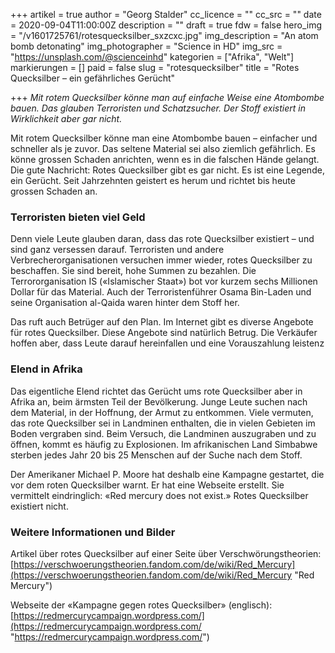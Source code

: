 +++
artikel = true
author = "Georg Stalder"
cc_licence = ""
cc_src = ""
date = 2020-09-04T11:00:00Z
description = ""
draft = true
fdw = false
hero_img = "/v1601725761/rotesquecksilber_sxzcxc.jpg"
img_description = "An atom bomb detonating"
img_photographer = "Science in HD"
img_src = "https://unsplash.com/@scienceinhd"
kategorien = ["Afrika", "Welt"]
markierungen = []
paid = false
slug = "rotesquecksilber"
title = "Rotes Quecksilber – ein gefährliches Gerücht"

+++
_Mit rotem Quecksilber könne man auf einfache Weise eine Atombombe bauen. Das glauben Terroristen und Schatzsucher. Der Stoff existiert in Wirklichkeit aber gar nicht._

Mit rotem Quecksilber könne man eine Atombombe bauen – einfacher und schneller als je zuvor. Das seltene Material sei also ziemlich gefährlich. Es könne grossen Schaden anrichten, wenn es in die falschen Hände gelangt. Die gute Nachricht: Rotes Quecksilber gibt es gar nicht. Es ist eine Legende, ein Gerücht. Seit Jahrzehnten geistert es herum und richtet bis heute grossen Schaden an.

### Terroristen bieten viel Geld

Denn viele Leute glauben daran, dass das rote Quecksilber existiert – und sind ganz versessen darauf. Terroristen und andere Verbrecherorganisationen versuchen immer wieder, rotes Quecksilber zu beschaffen. Sie sind bereit, hohe Summen zu bezahlen. Die Terrororganisation IS («Islamischer Staat») bot vor kurzem sechs Millionen Dollar für das Material. Auch der Terroristenführer Osama Bin-Laden und seine Organisation al-Qaida waren hinter dem Stoff her.

Das ruft auch Betrüger auf den Plan. Im Internet gibt es diverse Angebote für rotes Quecksilber. Diese Angebote sind natürlich Betrug. Die Verkäufer hoffen aber, dass Leute darauf hereinfallen und eine Vorauszahlung leistenz

### Elend in Afrika

Das eigentliche Elend richtet das Gerücht ums rote Quecksilber aber in Afrika an, beim ärmsten Teil der Bevölkerung. Junge Leute suchen nach dem Material, in der Hoffnung, der Armut zu entkommen. Viele vermuten, das rote Quecksilber sei in Landminen enthalten, die in vielen Gebieten im Boden vergraben sind. Beim Versuch, die Landminen auszugraben und zu öffnen, kommt es häufig zu Explosionen. Im afrikanischen Land Simbabwe sterben jedes Jahr 20 bis 25 Menschen auf der Suche nach dem Stoff.

Der Amerikaner Michael P. Moore hat deshalb eine Kampagne gestartet, die vor dem roten Quecksilber warnt. Er hat eine Webseite erstellt. Sie vermittelt eindringlich: «Red mercury does not exist.» Rotes Quecksilber existiert nicht.

### Weitere Informationen und Bilder

Artikel über rotes Quecksilber auf einer Seite über Verschwörungstheorien: [https://verschwoerungstheorien.fandom.com/de/wiki/Red_Mercury](https://verschwoerungstheorien.fandom.com/de/wiki/Red_Mercury "Red Mercury")
 
Webseite der «Kampagne gegen rotes Quecksilber» (englisch): [https://redmercurycampaign.wordpress.com/](https://redmercurycampaign.wordpress.com/ "https://redmercurycampaign.wordpress.com/")